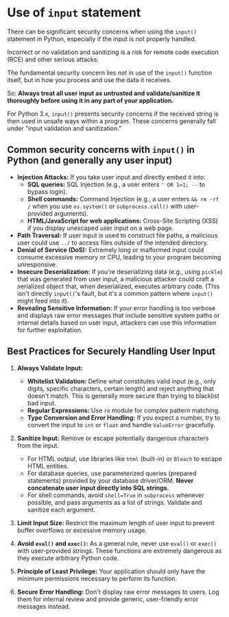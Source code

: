 # Use of `input` statement

There can be significant security concerns when using the `input()` statement in Python, especially if the input is not properly handled. 

Incorrect or no validation and sanitizing is a risk for remote code execution (RCE) and other serious attacks.

The fundamental security concern lies not in use of the `input()` function itself, but in how you process and use the data it receives. 

So:
**Always treat all user input as untrusted and validate/sanitize it thoroughly before using it in any part of your application.**

For Python 3.x, `input()` presents security concerns if the received string is then used in unsafe ways within a program. 
These concerns generally fall under "input validation and sanitization."

## Common security concerns with `input()` in Python (and generally any user input)

  * **Injection Attacks:** If you take user input and directly embed it into:
      * **SQL queries:** SQL Injection (e.g., a user enters `' OR 1=1; --` to bypass login).
      * **Shell commands:** Command Injection (e.g., a user enters `&& rm -rf /` when you use `os.system()` or `subprocess.call()` with user-provided arguments).
      * **HTML/JavaScript for web applications:** Cross-Site Scripting (XSS) if you display unescaped user input on a web page.
  * **Path Traversal:** If user input is used to construct file paths, a malicious user could use `../` to access files outside of the intended directory.
  * **Denial of Service (DoS):** Extremely long or malformed input could consume excessive memory or CPU, leading to your program becoming unresponsive.
  * **Insecure Deserialization:** If you're deserializing data (e.g., using `pickle`) that was generated from user input, a malicious attacker could craft a serialized object that, when deserialized, executes arbitrary code. (This isn't directly `input()`'s fault, but it's a common pattern where `input()` might feed into it).
  * **Revealing Sensitive Information:** If your error handling is too verbose and displays raw error messages that include sensitive system paths or internal details based on user input, attackers can use this information for further exploitation.

## Best Practices for Securely Handling User Input

1.  **Always Validate Input:**

      * **Whitelist Validation:** Define what constitutes valid input (e.g., only digits, specific characters, certain length) and reject anything that doesn't match. This is generally more secure than trying to blacklist bad input.
      * **Regular Expressions:** Use `re` module for complex pattern matching.
      * **Type Conversion and Error Handling:** If you expect a number, try to convert the input to `int` or `float` and handle `ValueError` gracefully.

2.  **Sanitize Input:** Remove or escape potentially dangerous characters from the input.

      * For HTML output, use libraries like `html` (built-in) or `Bleach` to escape HTML entities.
      * For database queries, use parameterized queries (prepared statements) provided by your database driver/ORM. **Never concatenate user input directly into SQL strings.**
      * For shell commands, avoid `shell=True` in `subprocess` whenever possible, and pass arguments as a list of strings. Validate and sanitize each argument.

3.  **Limit Input Size:** Restrict the maximum length of user input to prevent buffer overflows or excessive memory usage.

4.  **Avoid `eval()` and `exec()`:** As a general rule, never use `eval()` or `exec()` with user-provided strings. These functions are extremely dangerous as they execute arbitrary Python code.

5.  **Principle of Least Privilege:** Your application should only have the minimum permissions necessary to perform its function.

6.  **Secure Error Handling:** Don't display raw error messages to users. Log them for internal review and provide generic, user-friendly error messages instead.

